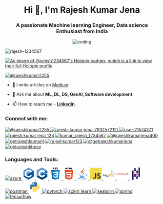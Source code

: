 <h1 align="center">Hi 👋, I'm Rajesh Kumar Jena</h1>
<h3 align="center">A passionate Machine learning Engineer, Data science Enthusiast from India</h3>
<p align="center">
  <img alt="coding" width="400" height="400" src="https://user-images.githubusercontent.com/74038190/235224431-e8c8c12e-6826-47f1-89fb-2ddad83b3abf.gif">
</p>
<p align="left"> <img src="https://komarev.com/ghpvc/?username=rajesh-1234567&label=Profile%20views&color=0e75b6&style=flat" alt="rajesh-1234567" /> </p>

<!-- Add Holopin badge here -->
[![An image of @rajesh1234567's Holopin badges, which is a link to view their full Holopin profile](https://holopin.me/rajesh1234567)](https://holopin.io/@rajesh1234567)

<p align="left"> <a href="https://twitter.com/@rajeshkumar2255" target="blank"><img src="https://img.shields.io/twitter/follow/@rajeshkumar2255?logo=twitter&style=for-the-badge" alt="@rajeshkumar2255" /></a> </p>

- 📝 I write articles on [Medium](https://medium.com/@rajeshkumarjena400)

- 💬 Ask me about **ML, DL, DS, GenAI, Software development**

- 📫 How to reach me - **[Linkedin](https://surl.li/jwyjuw)**

<h3 align="left">Connect with me:</h3>
<p align="left">
    <a href="https://twitter.com/@rajeshkumar2255" target="blank">
        <img align="center" src="https://raw.githubusercontent.com/rahuldkjain/github-profile-readme-generator/master/src/images/icons/Social/twitter.svg" alt="@rajeshkumar2255" height="30" width="40" />
    </a>
    <a href="https://linkedin.com/in/rajesh-kumar-jena-793257212/" target="blank">
        <img align="center" src="https://raw.githubusercontent.com/rahuldkjain/github-profile-readme-generator/master/src/images/icons/Social/linked-in-alt.svg" alt="rajesh-kumar-jena-793257212/" height="30" width="40" />
    </a>
    <a href="https://stackoverflow.com/users/user:21574371" target="blank">
        <img align="center" src="https://raw.githubusercontent.com/rahuldkjain/github-profile-readme-generator/master/src/images/icons/Social/stack-overflow.svg" alt="user:21574371" height="30" width="40" />
    </a>
    <a href="https://kaggle.com/rajesh kumar jena 123" target="blank">
        <img align="center" src="https://raw.githubusercontent.com/rahuldkjain/github-profile-readme-generator/master/src/images/icons/Social/kaggle.svg" alt="rajesh kumar jena 123" height="30" width="40" />
    </a>
    <a href="https://instagram.com/kumar_rajesh_1234567" target="blank">
        <img align="center" src="https://raw.githubusercontent.com/rahuldkjain/github-profile-readme-generator/master/src/images/icons/Social/instagram.svg" alt="kumar_rajesh_1234567" height="30" width="40" />
    </a>
    <a href="https://medium.com/@rajeshkumarjena400" target="blank">
        <img align="center" src="https://raw.githubusercontent.com/rahuldkjain/github-profile-readme-generator/master/src/images/icons/Social/medium.svg" alt="@rajeshkumarjena400" height="30" width="40" />
    </a>
    <a href="https://www.hackerrank.com/getrajeshkumarj1" target="blank">
        <img align="center" src="https://raw.githubusercontent.com/rahuldkjain/github-profile-readme-generator/master/src/images/icons/Social/hackerrank.svg" alt="getrajeshkumarj1" height="30" width="40" />
    </a>
    <a href="https://www.leetcode.com/rajeshkumar123" target="blank">
        <img align="center" src="https://raw.githubusercontent.com/rahuldkjain/github-profile-readme-generator/master/src/images/icons/Social/leet-code.svg" alt="rajeshkumar123" height="30" width="40" />
    </a>
    <a href="https://www.hackerearth.com/@getrajeshkumarjena" target="blank">
        <img align="center" src="https://raw.githubusercontent.com/rahuldkjain/github-profile-readme-generator/master/src/images/icons/Social/hackerearth.svg" alt="@getrajeshkumarjena" height="30" width="40" />
    </a>
    <a href="https://auth.geeksforgeeks.org/user/getrajeshkheze" target="blank">
        <img align="center" src="https://raw.githubusercontent.com/rahuldkjain/github-profile-readme-generator/master/src/images/icons/Social/geeks-for-geeks.svg" alt="getrajeshkheze" height="30" width="40" />
    </a>
</p>


<h3 align="left">Languages and Tools:</h3>
<p align="left"> <a href="https://azure.microsoft.com/en-in/" target="_blank" rel="noreferrer"> <img src="https://www.vectorlogo.zone/logos/microsoft_azure/microsoft_azure-icon.svg" alt="azure" width="40" height="40"/> </a> <a href="https://www.cprogramming.com/" target="_blank" rel="noreferrer"> <img src="https://raw.githubusercontent.com/devicons/devicon/master/icons/c/c-original.svg" alt="c" width="40" height="40"/> </a> <a href="https://www.w3schools.com/cpp/" target="_blank" rel="noreferrer"> <img src="https://raw.githubusercontent.com/devicons/devicon/master/icons/cplusplus/cplusplus-original.svg" alt="cplusplus" width="40" height="40"/> </a> <a href="https://www.w3schools.com/css/" target="_blank" rel="noreferrer"> <img src="https://raw.githubusercontent.com/devicons/devicon/master/icons/css3/css3-original-wordmark.svg" alt="css3" width="40" height="40"/> </a> <a href="https://www.w3.org/html/" target="_blank" rel="noreferrer"> <img src="https://raw.githubusercontent.com/devicons/devicon/master/icons/html5/html5-original-wordmark.svg" alt="html5" width="40" height="40"/> </a> <a href="https://www.java.com" target="_blank" rel="noreferrer"> <img src="https://raw.githubusercontent.com/devicons/devicon/master/icons/java/java-original.svg" alt="java" width="40" height="40"/> </a> <a href="https://developer.mozilla.org/en-US/docs/Web/JavaScript" target="_blank" rel="noreferrer"> <img src="https://raw.githubusercontent.com/devicons/devicon/master/icons/javascript/javascript-original.svg" alt="javascript" width="40" height="40"/> </a> <a href="https://www.mysql.com/" target="_blank" rel="noreferrer"> <img src="https://raw.githubusercontent.com/devicons/devicon/master/icons/mysql/mysql-original-wordmark.svg" alt="mysql" width="40" height="40"/> </a> <a href="https://www.oracle.com/" target="_blank" rel="noreferrer"> <img src="https://raw.githubusercontent.com/devicons/devicon/master/icons/oracle/oracle-original.svg" alt="oracle" width="40" height="40"/> </a> <a href="https://pandas.pydata.org/" target="_blank" rel="noreferrer"> <img src="https://raw.githubusercontent.com/devicons/devicon/2ae2a900d2f041da66e950e4d48052658d850630/icons/pandas/pandas-original.svg" alt="pandas" width="40" height="40"/> </a> <a href="https://postman.com" target="_blank" rel="noreferrer"> <img src="https://www.vectorlogo.zone/logos/getpostman/getpostman-icon.svg" alt="postman" width="40" height="40"/> </a> <a href="https://www.python.org" target="_blank" rel="noreferrer"> <img src="https://raw.githubusercontent.com/devicons/devicon/master/icons/python/python-original.svg" alt="python" width="40" height="40"/> </a> <a href="https://pytorch.org/" target="_blank" rel="noreferrer"> <img src="https://www.vectorlogo.zone/logos/pytorch/pytorch-icon.svg" alt="pytorch" width="40" height="40"/> </a> <a href="https://scikit-learn.org/" target="_blank" rel="noreferrer"> <img src="https://upload.wikimedia.org/wikipedia/commons/0/05/Scikit_learn_logo_small.svg" alt="scikit_learn" width="40" height="40"/> </a> <a href="https://seaborn.pydata.org/" target="_blank" rel="noreferrer"> <img src="https://seaborn.pydata.org/_images/logo-mark-lightbg.svg" alt="seaborn" width="40" height="40"/> </a> <a href="https://spring.io/" target="_blank" rel="noreferrer"> <img src="https://www.vectorlogo.zone/logos/springio/springio-icon.svg" alt="spring" width="40" height="40"/> </a> <a href="https://www.tensorflow.org" target="_blank" rel="noreferrer"> <img src="https://www.vectorlogo.zone/logos/tensorflow/tensorflow-icon.svg" alt="tensorflow" width="40" height="40"/> </a> </p>



